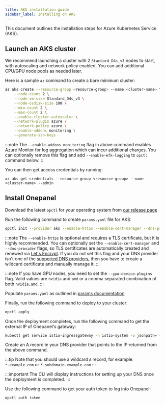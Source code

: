 ```yaml
---
title: AKS installation guide
sidebar_label: Installing on AKS
---
```


This document outlines the installation steps for Azure Kubernetes Service (AKS).

## Launch an AKS cluster
We recommend launching a cluster with 2 `Standard_D4s_v3` nodes to start, with autoscaling and network policy enabled. You can add additional CPU/GPU node pools as needed later.

Here is a sample `az` command to create a bare minimum cluster:

```bash
az aks create --resource-group <resource-group> --name <cluster-name> \
    --node-count 2 \
    --node-vm-size Standard_D4s_v3 \
    --node-osdisk-size 100 \
    --min-count 2 \
    --max-count 2 \
    --enable-cluster-autoscaler \
    --network-plugin azure \
    --network-policy azure \
    --enable-addons monitoring \
    --generate-ssh-keys
```

:::note
The `--enable-addons monitoring` flag in above command enables Azure Monitor for log aggregation which can incur additional charges. You can optionally remove this flag and add `--enable-efk-logging` to `opctl` command below.
:::

You can then get access credentials by running:

```
az aks get-credentials --resource-group <resource-group> --name <cluster-name> --admin
```

## Install Onepanel
Download the latest `opctl` for your operating system from [our release page](https://github.com/onepanelio/cli/releases/latest)

Run the following command to create `params.yaml` file for AKS:

```bash
opctl init --provider aks --enable-https --enable-cert-manager --dns-provider <dns-provider>
```

:::note
The `--enable-https` is optional and requires a TLS certificate, but it is highly recommended. You can optionally set the `--enable-cert-manager` and `--dns-provider` flags, so TLS certificates are automatically created and renewed via [Let's Encrypt](https://letsencrypt.org/). If you do not set this flag and your DNS provider isn't one of the [supported DNS providers](../configuration/tls#supported-dns-providers), then you have to create a wildcard certificate and manually manage it.
:::

:::note
If you have GPU nodes, you need to set the `--gpu-device-plugins` flag. Valid values are `nvidia` and `amd` or a comma separated combination of both `nvidia,amd`.
:::

Populate `params.yaml` as outlined in [params documentation](../configuration/params)

Finally, run the following command to deploy to your cluster:

```bash
opctl apply
```

Once the deployment completes, run the following command to get the external IP of Onepanel's gateway:

```bash
kubectl get service istio-ingressgateway -n istio-system -o jsonpath='{.status.loadBalancer.ingress[0].ip}'
```

Create an A record in your DNS provider that points to the IP returned from the above command.

:::tip
Note that you should use a wildcard `A` record, for example: `*.example.com` or `*.subdomain.example.com`
:::

:::important
The CLI will display instructions for setting up your DNS once the deployment is completed.
:::

Use the following command to get your auth token to log into Onepanel:

```bash
opctl auth token
```


